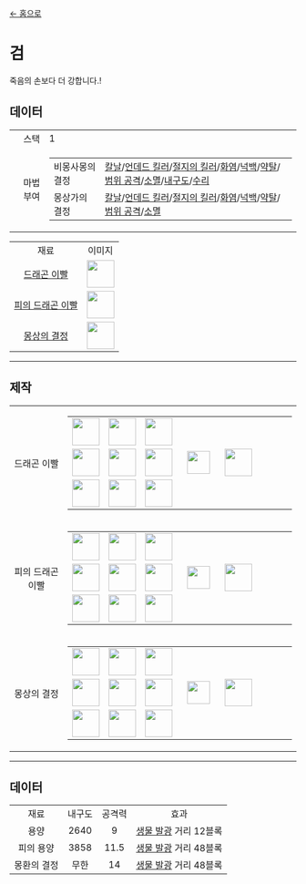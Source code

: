 [← 홈으로](../)
# 검
죽음의 손보다 더 강합니다.!

## 데이터
<table>
    <tr><td align="end">스택</td><td>1</td></tr>
    <tr><td align="end">마법 부여</td><td>
        <table>
            <tr><td>비몽사몽의 결정</td><td><a href="https://minecraft.fandom.com/ko/wiki/칼날">칼날</a>/<a href="https://minecraft.fandom.com/ko/wiki/언데드_킬러">언데드 킬러</a>/<a href="https://minecraft.fandom.com/ko/wiki/절지의_킬러">절지의 킬러</a>/<a href="https://minecraft.fandom.com/ko/wiki/화염">화염</a>/<a href="https://minecraft.fandom.com/ko/wiki/넉백">넉백</a>/<a href="https://minecraft.fandom.com/ko/wiki/약탈">약탈</a>/<a href="https://minecraft.fandom.com/ko/wiki/범위_공격">범위 공격</a>/<a href="https://minecraft.fandom.com/ko/wiki/소멸">소멸</a>/<a href="https://minecraft.fandom.com/ko/wiki/내구도">내구도</a>/<a href="https://minecraft.fandom.com/ko/wiki/수리">수리</a></td></tr>
            <tr><td>몽상가의 결정</td><td><a href="https://minecraft.fandom.com/ko/wiki/칼날">칼날</a>/<a href="https://minecraft.fandom.com/ko/wiki/언데드_킬러">언데드 킬러</a>/<a href="https://minecraft.fandom.com/ko/wiki/절지의_킬러">절지의 킬러</a>/<a href="https://minecraft.fandom.com/ko/wiki/화염">화염</a>/<a href="https://minecraft.fandom.com/ko/wiki/넉백">넉백</a>/<a href="https://minecraft.fandom.com/ko/wiki/약탈">약탈</a>/<a href="https://minecraft.fandom.com/ko/wiki/범위_공격">범위 공격</a>/<a href="https://minecraft.fandom.com/ko/wiki/소멸">소멸</a></td></tr>
        </table>
    </td></tr>
</table>
<table>
    <tr><td align="center">재료</td><td align="center">이미지</td></tr>
    <tr><td align="center"><a href="dragon_tooth.md">드래곤 이빨</a></td><td><img src="https://i.imgur.com/Pr9Lvlq.png" height="48"/></td></tr>
    <tr><td align="center"><a href="dragon_blood_tooth.md">피의 드래곤 이빨</a></td><td><img src="https://i.imgur.com/yIzgPwQ.png" height="48"/></td></tr>
    <tr><td align="center"><a href="nightmare_crystal.md">몽상의 결정</a></td><td><img src="https://i.imgur.com/RV6EYFJ.png" height="48"/></td></tr>
</table>

---

## 제작
<table>
    <tr>
        <td align="center">드래곤 이빨</td>
        <td>
            <table>
                <tr><td><img src="https://i.imgur.com/wl43BjZ.png" width="48"/></td><td><img src="https://i.imgur.com/ZJn6ZOj.png" width="48"/></td><td><img src="https://i.imgur.com/wl43BjZ.png" width="48"/></td><td colspan="3"></td></tr>
                <tr><td><img src="https://i.imgur.com/wl43BjZ.png" width="48"/></td><td><img src="https://i.imgur.com/ZJn6ZOj.png" width="48"/></td><td><img src="https://i.imgur.com/wl43BjZ.png" width="48"/></td><td width="70" align="center"><img src="https://i.imgur.com/VE0KqIE.png" width="40"/></td><td><img src="https://i.imgur.com/Pr9Lvlq.png" width="48"/></td><td width="70"></td></tr>
                <tr><td><img src="https://i.imgur.com/wl43BjZ.png" width="48"/></td><td><img src="https://i.imgur.com/hhnlgTn.png" width="48"/></td><td><img src="https://i.imgur.com/wl43BjZ.png" width="48"/></td><td colspan="3"></td></tr>
            </table>
        </td>
    </tr>
    <tr>
        <td align="center">피의 드래곤 이빨</td>
        <td>
            <table>
                <tr><td><img src="https://i.imgur.com/wl43BjZ.png" width="48"/></td><td><img src="https://i.imgur.com/DWX8hfU.png" width="48"/></td><td><img src="https://i.imgur.com/wl43BjZ.png" width="48"/></td><td colspan="3"></td></tr>
                <tr><td><img src="https://i.imgur.com/wl43BjZ.png" width="48"/></td><td><img src="https://i.imgur.com/DWX8hfU.png" width="48"/></td><td><img src="https://i.imgur.com/wl43BjZ.png" width="48"/></td><td width="70" align="center"><img src="https://i.imgur.com/VE0KqIE.png" width="40"/></td><td><img src="https://i.imgur.com/yIzgPwQ.png" width="48"/></td><td width="70"></td></tr>
                <tr><td><img src="https://i.imgur.com/wl43BjZ.png" width="48"/></td><td><img src="https://i.imgur.com/IWZz8YM.png" width="48"/></td><td><img src="https://i.imgur.com/wl43BjZ.png" width="48"/></td><td colspan="3"></td></tr>
            </table>
        </td>
    </tr>
    <tr>
        <td align="center">몽상의 결정</td>
        <td>
            <table>
                <tr><td><img src="https://i.imgur.com/wl43BjZ.png" width="48"/></td><td><img src="https://i.imgur.com/pivPa8U.png" width="48"/></td><td><img src="https://i.imgur.com/wl43BjZ.png" width="48"/></td><td colspan="3"></td></tr>
                <tr><td><img src="https://i.imgur.com/wl43BjZ.png" width="48"/></td><td><img src="https://i.imgur.com/pivPa8U.png" width="48"/></td><td><img src="https://i.imgur.com/wl43BjZ.png" width="48"/></td><td width="70" align="center"><img src="https://i.imgur.com/VE0KqIE.png" width="40"/></td><td><img src="https://i.imgur.com/RV6EYFJ.png" width="48"/></td><td width="70"></td></tr>
                <tr><td><img src="https://i.imgur.com/wl43BjZ.png" width="48"/></td><td><img src="https://i.imgur.com/DWX8hfU.png" width="48"/></td><td><img src="https://i.imgur.com/wl43BjZ.png" width="48"/></td><td colspan="3"></td></tr>
            </table>
        </td>
    </tr>
</table>

---

## 데이터

<table>
    <tr><td align="center">재료</td><td align="center">내구도</td><td align="center">공격력</td><td align="center">효과</td></tr>
    <tr><td align="center">용양</td><td align="center">2640</td><td align="center">9</td><td><a href="../feature/entity_glowing.md">생물 발광</a> 거리 12블록</td></tr>
    <tr><td align="center">피의 용양</td><td align="center">3858</td><td align="center">11.5</td><td><a href="../feature/entity_glowing.md">생물 발광</a> 거리 48블록</td></tr>
    <tr><td align="center">몽환의 결정</td><td align="center">무한</td><td align="center">14</td><td><a href="../feature/entity_glowing.md">생물 발광</a> 거리 48블록</td></tr>
</table>

